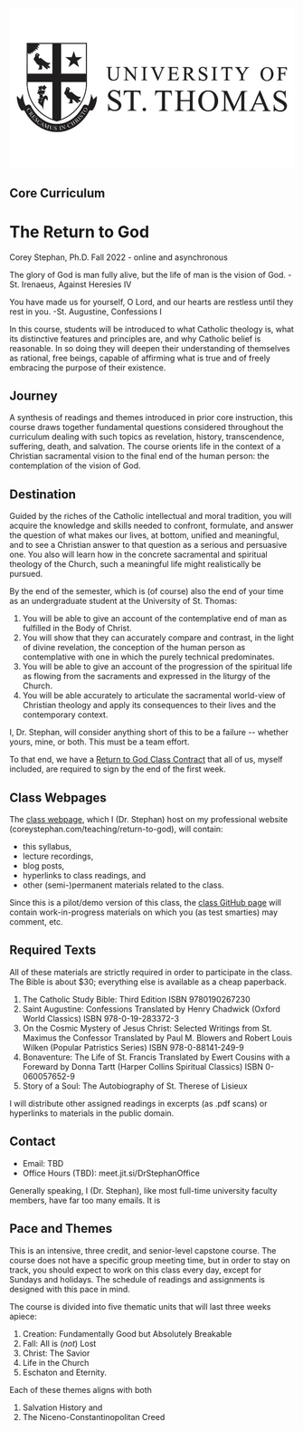 ![University of St. Thomas - Core Curriculum](https://raw.githubusercontent.com/historical-theology/stthomas/main/ustlogo.jpg)
## Core Curriculum

# The Return to God

Corey Stephan, Ph.D.
Fall 2022 - online and asynchronous

The glory of God is man fully alive, but the life of man is the vision of God.
-St. Irenaeus, Against Heresies IV

You have made us for yourself, O Lord, and our hearts are restless until they rest in you.
-St. Augustine, Confessions I

In this course, students will be introduced to what Catholic theology is, 
what its distinctive features and principles are, and why Catholic belief is reasonable. 
In so doing they will deepen their understanding of themselves as rational, free beings, 
capable of affirming what is true and of freely embracing the purpose of their existence.

## Journey
A synthesis of readings and themes introduced in prior core instruction,
this course draws together fundamental questions considered throughout the curriculum
dealing with such topics as revelation, history, transcendence, suffering, death, and salvation.
The course orients life in the context of a Christian sacramental vision to
the final end of the human person: the contemplation of the vision of God.

## Destination
Guided by the riches of the Catholic intellectual and moral tradition, you will acquire the
knowledge and skills needed to confront, formulate, and answer the question of what makes
our lives, at bottom, unified and meaningful, and to see a Christian answer to that question as a
serious and persuasive one. You also will learn how in the concrete sacramental and spiritual
theology of the Church, such a meaningful life might realistically be pursued.

By the end of the semester, which is (of course) also the end of your time
as an undergraduate student at the University of St. Thomas:

1. You will be able to give an account of the contemplative end of man as fulfilled in the
Body of Christ.
2. You will show that they can accurately compare and contrast, in the light of divine
revelation, the conception of the human person as contemplative with one in which the
purely technical predominates.
3. You will be able to give an account of the progression of the spiritual life as flowing
from the sacraments and expressed in the liturgy of the Church.
4. You will be able accurately to articulate the sacramental world-view of Christian
theology and apply its consequences to their lives and the contemporary context.

I, Dr. Stephan, will consider anything short of this to be a failure -- whether yours, mine, or both.
This must be a team effort.

To that end, we have a [Return to God Class Contract](https://www.coreystephan.com/teaching/return-to-god/contract)
that all of us, myself included, are required to sign by the end of the first week.

## Class Webpages
The [class webpage](https://www.coreystephan.com/teaching/return-to-god), which I
(Dr. Stephan) host on my professional website (coreystephan.com/teaching/return-to-god), will contain:
* this syllabus,
* lecture recordings,
* blog posts,
* hyperlinks to class readings, and
* other (semi-)permanent materials related to the class.

Since this is a pilot/demo version of this class, the
[class GitHub page](https://github.com/historical-theology/stthomas/return-to-god) will contain
work-in-progress materials on which you (as test smarties) may comment, etc.

## Required Texts

All of these materials are strictly required in order to participate in the class. 
The Bible is about $30; everything else is available as a cheap paperback.

1. The Catholic Study Bible: Third Edition 
	ISBN 9780190267230
2. Saint Augustine: Confessions
	Translated by Henry Chadwick (Oxford World Classics)
	ISBN 978-0-19-283372-3
3. On the Cosmic Mystery of Jesus Christ: Selected Writings from St. Maximus the Confessor
	Translated by Paul M. Blowers and Robert Louis Wilken (Popular Patristics Series)
	ISBN 978-0-88141-249-9
4. Bonaventure: The Life of St. Francis
	Translated by Ewert Cousins with a Foreward by Donna Tartt (Harper Collins Spiritual Classics)
	ISBN 0-060057652-9
5. Story of a Soul: The Autobiography of St. Therese of Lisieux

I will distribute other assigned readings in excerpts (as .pdf scans) or hyperlinks
to materials in the public domain.

## Contact
* Email: TBD
* Office Hours (TBD): meet.jit.si/DrStephanOffice

Generally speaking, I (Dr. Stephan), like most full-time university faculty members,
have far too many emails. It is 

## Pace and Themes
This is an intensive, three credit, and senior-level capstone course. 
The course does not have a specific group meeting time, but in order to stay on track, 
you should expect to work on this class every day, except for Sundays and holidays. 
The schedule of readings and assignments is designed with this pace in mind. 

The course is divided into five thematic units that will last three weeks apiece:
1. Creation: Fundamentally Good but Absolutely Breakable
2. Fall: All is (*not*) Lost
3. Christ: The Savior
4. Life in the Church
5. Eschaton and Eternity.

Each of these themes aligns with both
1. Salvation History and
2. The Niceno-Constantinopolitan Creed

